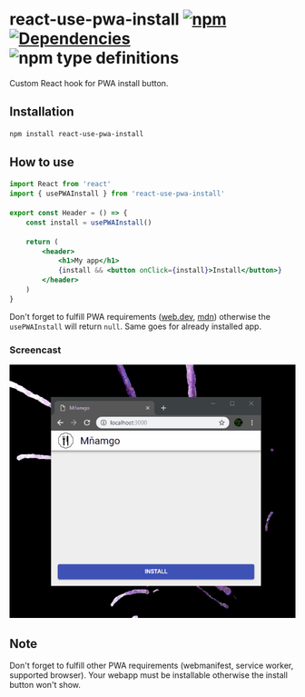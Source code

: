 # react-use-pwa-install [![npm](https://img.shields.io/npm/v/react-use-pwa-install.svg)](https://www.npmjs.com/package/react-use-pwa-install) [![Dependencies](https://img.shields.io/david/FilipChalupa/react-use-pwa-install.svg)](https://www.npmjs.com/package/react-use-pwa-install?activeTab=dependencies) ![npm type definitions](https://img.shields.io/npm/types/react-use-pwa-install.svg)

Custom React hook for PWA install button.

## Installation

```bash
npm install react-use-pwa-install
```

## How to use

```jsx
import React from 'react'
import { usePWAInstall } from 'react-use-pwa-install'

export const Header = () => {
	const install = usePWAInstall()

	return (
		<header>
			<h1>My app</h1>
			{install && <button onClick={install}>Install</button>}
		</header>
	)
}
```

Don't forget to fulfill PWA requirements ([web.dev](https://web.dev/install-criteria/), [mdn](https://developer.mozilla.org/en-US/docs/Web/Progressive_web_apps/Installable_PWAs)) otherwise the `usePWAInstall` will return `null`. Same goes for already installed app.

### Screencast

![UI example](https://raw.githubusercontent.com/FilipChalupa/pwa-install-handler/HEAD/screencast.gif)

## Note

Don't forget to fulfill other PWA requirements (webmanifest, service worker, supported browser). Your webapp must be installable otherwise the install button won't show.
